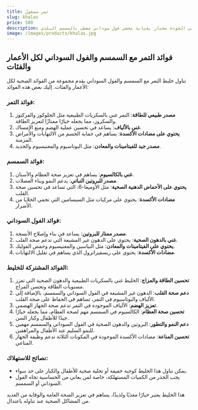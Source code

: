 ```yaml
---
title: تمر سمفول
slug: khalas
price: 500
description: تمر سكري عالي الجودة مختار بعناية محشي فول سوداني مغطى بالسمسم البلدي
image: /images/products/khalas.jpg
---
```


فوائد التمر  مع السمسم والفول السوداني لكل الأعمار والفئات
---------------------------------------------------------------
تناول خليط التمر مع السمسم والفول السوداني يقدم مجموعة من الفوائد الصحية لكل الأعمار والفئات. إليك بعض هذه الفوائد:

### فوائد التمر:
1. **مصدر طبيعي للطاقة**: التمر غني بالسكريات الطبيعية مثل الجلوكوز والفركتوز والسكروز، مما يجعله خيارًا ممتازًا لتعزيز الطاقة.
2. **غني بالألياف**: يساعد في تحسين عملية الهضم ومنع الإمساك.
3. **يحتوي على مضادات الأكسدة**: يساهم في حماية الجسم من الالتهابات والأمراض المزمنة.
4. **مصدر جيد للفيتامينات والمعادن**: مثل البوتاسيوم والمغنيسيوم والحديد.

### فوائد السمسم:
1. **غني بالكالسيوم**: يساهم في تعزيز صحة العظام والأسنان.
2. **مصدر للبروتين النباتي**: يدعم النمو وبناء العضلات.
3. **يحتوي على الأحماض الدهنية الصحية**: مثل الأوميغا-6، التي تساعد في تحسين صحة القلب.
4. **مضادات الأكسدة**: يحتوي على مركبات مثل السيسامين التي تحمي الخلايا من الأضرار.

### فوائد الفول السوداني:
1. **مصدر ممتاز للبروتين**: يساعد في بناء وإصلاح الأنسجة.
2. **غني بالدهون الصحية**: يحتوي على الدهون غير المشبعة التي تدعم صحة القلب.
3. **يحتوي على الفيتامينات والمعادن**: مثل النياسين والمغنيسيوم وحمض الفوليك.
4. **مضادات الأكسدة**: يحتوي على ريسفيراترول الذي يساهم في تقليل الالتهابات.

### الفوائد المشتركة للخليط:
1. **تحسين الطاقة والمزاج**: الخليط غني بالسكريات الطبيعية والدهون الصحية التي تعزز مستويات الطاقة وتحسن المزاج.
2. **دعم صحة القلب**: الدهون غير المشبعة في الفول السوداني والسمسم، بالإضافة إلى الألياف والبوتاسيوم في التمر، تساهم في الحفاظ على صحة القلب.
3. **تعزيز الهضم**: الألياف الموجودة في التمر تدعم صحة الجهاز الهضمي.
4. **تحسين صحة العظام**: الكالسيوم في السمسم مهم لصحة العظام، مما يجعله خيارًا جيدًا للأطفال وكبار السن.
5. **دعم النمو والتطور**: البروتين والدهون الصحية في الفول السوداني والسمسم مهمين للنمو السليم عند الأطفال والمراهقين.
6. **تحسين المناعة**: مضادات الأكسدة الموجودة في المكونات الثلاثة تدعم وظيفة الجهاز المناعي.

### نصائح للاستهلاك:
- يمكن تناول هذا الخليط كوجبة خفيفة أو تحلية صحية للأطفال والكبار على حد سواء.
- يجب الحذر من الكميات المستهلكة، خاصة لمن يعاني من الحساسية تجاه الفول السوداني أو السمسم.

هذا الخليط يعتبر خيارًا مغذيًا ولذيذًا، يساهم في تعزيز الصحة العامة والوقاية من العديد من المشاكل الصحية عند تناوله باعتدال.
